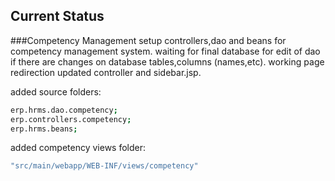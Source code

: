 ## Current Status
###Competency Management
 setup controllers,dao and beans for competency management system.
 waiting for final database for edit of dao if there are changes on database tables,columns (names,etc).
 working page redirection updated controller and sidebar.jsp.

added source folders:
```sh 
erp.hrms.dao.competency;
erp.controllers.competency;
erp.hrms.beans;
```

added competency views folder:
```sh 
"src/main/webapp/WEB-INF/views/competency"
```